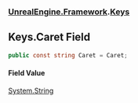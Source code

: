 ### [UnrealEngine.Framework](UnrealEngine_Framework.md 'UnrealEngine.Framework').[Keys](Keys.md 'UnrealEngine.Framework.Keys')
## Keys.Caret Field
```csharp
public const string Caret = Caret;
```
#### Field Value
[System.String](https://docs.microsoft.com/en-us/dotnet/api/System.String 'System.String')
